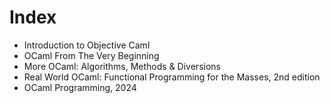 
# Index

- Introduction to Objective Caml
- OCaml From The Very Beginning
- More OCaml: Algorithms, Methods & Diversions
- Real World OCaml: Functional Programming for the Masses, 2nd edition
- OCaml Programming, 2024